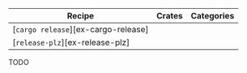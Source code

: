| Recipe | Crates | Categories |
|--------|--------|------------|
| [`cargo release`][ex-cargo-release] |  |  |
| [`release-plz`][ex-release-plz] |  |  |

<div class="hidden">
TODO
</div>

